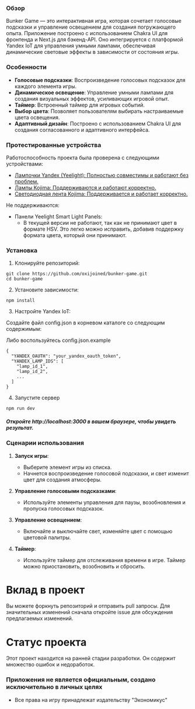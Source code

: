 ### Обзор

Bunker Game — это интерактивная игра, которая сочетает голосовые подсказки и управление освещением для создания погружающего опыта. Приложение построено с использованием Chakra UI для фронтенда и Next.js для бэкенд-API. Оно интегрируется с платформой Yandex IoT для управления умными лампами, обеспечивая динамические световые эффекты в зависимости от состояния игры.

### Особенности

- **Голосовые подсказки**: Воспроизведение голосовых подсказок для каждого элемента игры.
- **Динамическое освещение**: Управление умными лампами для создания визуальных эффектов, усиливающих игровой опыт.
- **Таймер**: Встроенный таймер для игровых событий.
- **Выбор цвета**: Позволяет пользователям выбирать настраиваемые цвета освещения.
- **Адаптивный дизайн**: Построено с использованием Chakra UI для создания согласованного и адаптивного интерфейса.


### Протестированные устройства

Работоспособность проекта была проверена с следующими устройствами:

- [Лампочки Yandex (Yeelight): Полностью совместимы и работают без проблем. ](https://market.yandex.ru/product--umnaia-lampochka-yandex-e27-yndx-00018/1779441366?skuId=729256003&sku=729256003&uniqueId=860533)
- [Лампы Kojima: Поддерживаются и работают корректно.](https://www.ozon.ru/product/umnaya-svetodiodnaya-lampochka-rgb-e27-s-wi-fi-yandeks-alisoy-google-home-marusey-smart-bulb-15w-1220353323/)
- [Светодиодная лента Kojima: Поддерживается и работает корректно.](https://www.ozon.ru/product/umnaya-svetodiodnaya-lenta-rgb-s-yandeks-alisoy-marusey-google-home-wi-fi-smart-led-lightstrip-265833506/)
  
Не поддерживаются:

- Панели Yeelight Smart Light Panels: 
  - В текущей версии не работают, так как не принимают цвет в формате HSV. Это легко можно исправить, добавив поддержку формата цвета, который они принимают.

### Установка

1. Клонируйте репозиторий:
```
git clone https://github.com/oxijoined/bunker-game.git
cd bunker-game
```

2. Установите зависимости:

```
npm install
```

3. Настройте Yandex IoT:

Создайте файл config.json в корневом каталоге со следующим содержимым:

Либо воспользуйтесь config.json.example

```
{
  "YANDEX_OAUTH": "your_yandex_oauth_token",
  "YANDEX_LAMP_IDS": [
    "lamp_id_1",
    "lamp_id_2",
    ...
  ]
}
```

4. Запустите сервер

```
npm run dev
```

##### Откройте http://localhost:3000 в вашем браузере, чтобы увидеть результат.


### Сценарии использования

1. **Запуск игры**:
    - Выберите элемент игры из списка.
    - Начнется воспроизведение голосовой подсказки, и свет изменит цвет для создания атмосферы.

2. **Управление голосовыми подсказками**:
    - Используйте элементы управления для паузы, возобновления и пропуска голосовых подсказок.

3. **Управление освещением**:
    - Включайте и выключайте свет, изменяйте цвет с помощью цветовой палитры.

4. **Таймер**:
    - Используйте таймер для отслеживания времени в игре. Таймер можно приостановить, возобновить и сбросить.




# Вклад в проект
Вы можете форкнуть репозиторий и отправить pull запросы. Для значительных изменений сначала откройте issue для обсуждения предлагаемых изменений.

# Статус проекта

Этот проект находится на ранней стадии разработки. Он содержит множество ошибок и недоработок.

### Приложения не является официальным, создано исключительно в личных целях


- Все права на игру принадлежат издательству "Экономикус"